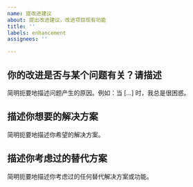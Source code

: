 ```yaml
---
name: 提改进建议
about: 提出改进建议，改进项目现有功能
title: ''
labels: enhancement
assignees: ''

---
```


## 你的改进是否与某个问题有关？请描述

简明扼要地描述问题产生的原因。例如：当 [...] 时，我总是很困惑。


## 描述你想要的解决方案

简明扼要地描述你希望的解决方案。


## 描述你考虑过的替代方案

简明扼要地描述你考虑过的任何替代解决方案或功能。

